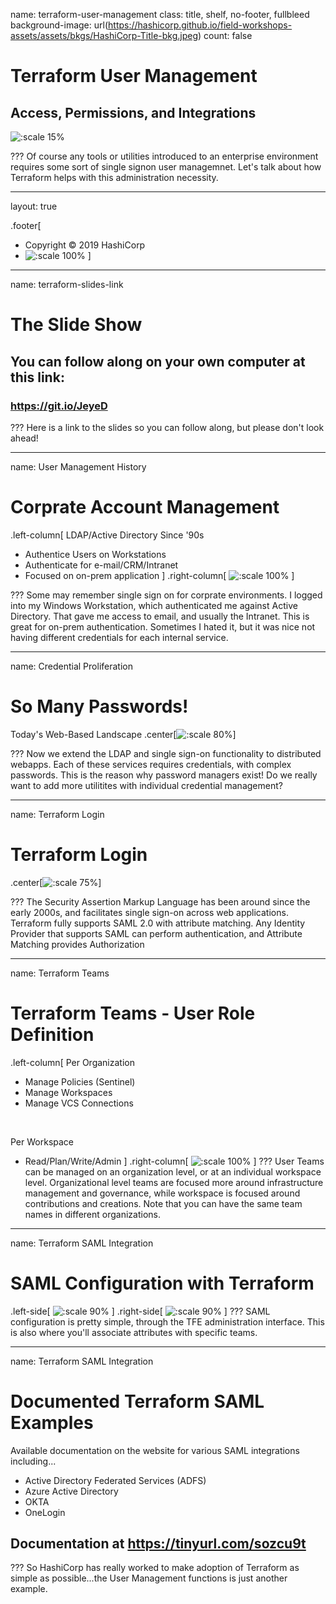 name: terraform-user-management
class: title, shelf, no-footer, fullbleed
background-image: url(https://hashicorp.github.io/field-workshops-assets/assets/bkgs/HashiCorp-Title-bkg.jpeg)
count: false

# Terraform User Management
## Access, Permissions, and Integrations

![:scale 15%](https://hashicorp.github.io/field-workshops-assets/assets/logos/logo_terraform.png)

???
Of course any tools or utilities introduced to an enterprise environment requires some sort of single signon user managemnet.  Let's talk about how Terraform helps with this administration necessity.

---
layout: true

.footer[
- Copyright © 2019 HashiCorp
- ![:scale 100%](https://hashicorp.github.io/field-workshops-assets/assets/logos/HashiCorp_Icon_Black.svg)
]


---
name: terraform-slides-link
# The Slide Show
## You can follow along on your own computer at this link:
### https://git.io/JeyeD

???
Here is a link to the slides so you can follow along, but please don't look ahead!

---
name: User Management History
# Corprate Account Management
.left-column[
LDAP/Active Directory Since '90s
* Authentice Users on Workstations
* Authenticate for e-mail/CRM/Intranet
* Focused on on-prem application
]
.right-column[
![:scale 100%](images/ldap-ad.png)
]

???
Some may remember single sign on for corprate environments.  I logged into my Windows Workstation, which authenticated me against Active Directory.  That gave me access to email, and usually the Intranet.  This is great for on-prem authentication.  Sometimes I hated it, but it was nice not having different credentials for each internal service.

---
name: Credential Proliferation
# So Many Passwords!

Today's Web-Based Landscape
.center[![:scale 80%](images/UserManagement-1.png)]

???
Now we extend the LDAP and single sign-on functionality to distributed webapps.  Each of these services requires credentials, with complex passwords.  This is the reason why password managers exist!  Do we really want to add more utilitites with individual credential management?

---
name: Terraform Login
# Terraform Login

.center[![:scale 75%](images/TerraformLogin.png)]

???
The Security Assertion Markup Language has been around since the early 2000s, and facilitates single sign-on across web applications.  Terraform fully supports SAML 2.0 with attribute matching.  Any Identity Provider that supports SAML can perform authentication, and Attribute Matching provides Authorization

---
name: Terraform Teams
# Terraform Teams - User Role Definition
.left-column[
Per Organization
* Manage Policies (Sentinel)
* Manage Workspaces
* Manage VCS Connections
<br>

Per Workspace
* Read/Plan/Write/Admin
]
.right-column[
![:scale 100%](images/TFE-Team-Management.png)
]
???
User Teams can be managed on an organization level, or at an individual workspace level.  Organizational level teams are focused more around infrastructure management and governance, while workspace is focused around contributions and creations.  Note that you can have the same team names in different organizations.

---
name: Terraform SAML Integration
# SAML Configuration with Terraform
.left-side[
![:scale 90%](images/TFE-SAML-1.png)
]
.right-side[
![:scale 90%](images/TFE-SAML-2.png)
]
???
SAML configuration is pretty simple, through the TFE administration interface.  This is also where you'll associate attributes with specific teams.

---
name: Terraform SAML Integration
# Documented Terraform SAML Examples
Available documentation on the website for various SAML integrations including...
* Active Directory Federated Services (ADFS)
* Azure Active Directory
* OKTA
* OneLogin

## Documentation at https://tinyurl.com/sozcu9t
???
So HashiCorp has really worked to make adoption of Terraform as simple as possible...the User Management functions is just another example.